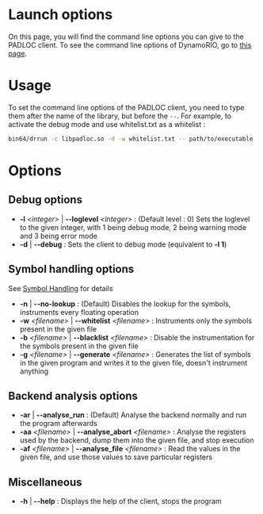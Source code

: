 Launch options
===

On this page, you will find the command line options you can give to the PADLOC client. To see the command line options of DynamoRIO, go to [this page](http://dynamorio.org/docs/using.html#sec_options).

# Usage
To set the command line options of the PADLOC client, you need to type them after the name of the library, but before the `--`. For example, to activate the debug mode and use whitelist.txt as a whitelist :
~~~~sh
bin64/drrun -c libpadloc.so -d -w whitelist.txt -- path/to/executable
~~~~

# Options

## Debug options 

- **-l** *&lt;integer&gt;* | **--loglevel** *&lt;integer&gt;* : (Default level : 0) Sets the loglevel to the given integer, with 1 being debug mode, 2 being warning mode and 3 being error mode
- **-d** | **--debug** : Sets the client to debug mode (equivalent to <b>-l 1</b>)

## Symbol handling options

See [Symbol Handling](SYMBOL_HANDLING.md) for details

- **-n** | **--no-lookup** : (Default) Disables the lookup for the symbols, instruments every floating operation
- **-w** *&lt;filename&gt;* | **--whitelist** *&lt;filename&gt;* : Instruments only the symbols present in the given file
- **-b** *&lt;filename&gt;* | **--blacklist** *&lt;filename&gt;* : Disable the instrumentation for the symbols present in the given file
- **-g** *&lt;filename&gt;* | **--generate** *&lt;filename&gt;* : Generates the list of symbols in the given program and writes it to the given file, doesn't instrument anything

## Backend analysis options
- **-ar** | **--analyse_run** : (Default) Analyse the backend normally and run the program afterwards
- **-aa** *&lt;filename&gt;* | **--analyse_abort** *&lt;filename&gt;* : Analyse the registers used by the backend, dump them into the given file, and stop execution
- **-af** *&lt;filename&gt;* | **--analyse_file** *&lt;filename&gt;* : Read the values in the given file, and use those values to save particular registers

## Miscellaneous

- **-h** | **--help** : Displays the help of the client, stops the program